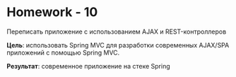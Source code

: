 # Homework - 10

Переписать приложение с использованием AJAX и REST-контроллеров

**Цель**: использовать Spring MVC для разработки современных AJAX/SPA приложений c помощью Spring MVC.  

**Результат**: современное приложение на стеке Spring    


